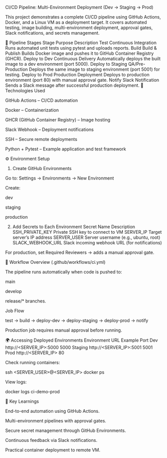 CI/CD Pipeline: Multi-Environment Deployment (Dev → Staging → Prod)

This project demonstrates a complete CI/CD pipeline using GitHub Actions, Docker, and a Linux VM as a deployment target.
It covers automated testing, image building, multi-environment deployment, approval gates, Slack notifications, and secrets management.

🧱 Pipeline Stages
Stage	Purpose	Description
Test	Continuous Integration	Runs automated unit tests using pytest and uploads reports.
Build	Build & Publish	Builds Docker image and pushes it to GitHub Container Registry (GHCR).
Deploy to Dev	Continuous Delivery	Automatically deploys the built image to a dev environment (port 5000).
Deploy to Staging	QA/Pre-Production	Deploys the same image to staging environment (port 5001) for testing.
Deploy to Prod	Production Deployment	Deploys to production environment (port 80) with manual approval gate.
Notify	Slack Notification	Sends a Slack message after successful production deployment.
🧩 Technologies Used

GitHub Actions – CI/CD automation

Docker – Containerization

GHCR (GitHub Container Registry) – Image hosting

Slack Webhook – Deployment notifications

SSH – Secure remote deployments

Python + Pytest – Example application and test framework

⚙️ Environment Setup
1. Create GitHub Environments

Go to:
Settings → Environments → New Environment

Create:

dev

staging

production

2. Add Secrets to Each Environment
Secret Name	Description
SSH_PRIVATE_KEY	Private SSH key to connect to VM
SERVER_IP	Target server’s IP address
SERVER_USER	Server username (e.g., ubuntu, root)
SLACK_WEBHOOK_URL	Slack incoming webhook URL (for notifications)

For production, set Required Reviewers → adds a manual approval gate.

🧾 Workflow Overview (.github/workflows/ci.yml)

The pipeline runs automatically when code is pushed to:

main

develop

release/* branches.

Job Flow

test → build → deploy-dev → deploy-staging → deploy-prod → notify

Production job requires manual approval before running.

🌍 Accessing Deployed Environments
Environment	URL Example	Port
Dev	http://<SERVER_IP>:5000	5000
Staging	http://<SERVER_IP>:5001	5001
Prod	http://<SERVER_IP>	80

Check running containers:

ssh <SERVER_USER>@<SERVER_IP>
docker ps


View logs:

docker logs ci-demo-prod

🧠 Key Learnings

End-to-end automation using GitHub Actions.

Multi-environment pipelines with approval gates.

Secure secret management through GitHub Environments.

Continuous feedback via Slack notifications.

Practical container deployment to remote VM.
